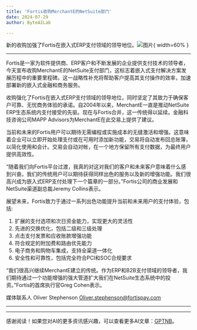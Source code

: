 ```yaml
---
title: 'Fortis收购MerchantE的NetSuite部门'
date: 2024-07-29
author: ByteAILab

---
```


新的收购加强了Fortis在嵌入式ERP支付领域的领导地位。![图片](https://ai-techpark.com/wp-content/uploads/2024/07/Fortis-Ac-960x540.jpg){ width=60% }

---
Fortis是一家为软件提供商、ERP客户和不断发展的企业提供支付技术的领导者，今天宣布收购MerchantE的NetSuite支付部门，这标志着嵌入式支付解决方案发展历程中的重要里程碑。这一战略性补充将帮助客户提高其支付操作的效率，加速部署新的嵌入式金融和商务服务。

收购强化了Fortis在嵌入式ERP支付领域的领导地位，同时坚定了其致力于确保客户可靠、无忧商务体验的承诺。自2004年以来，MerchantE一直是推动NetSuite ERP生态系统内支付接受的先驱。现在与Fortis合并，这一传统得以延续。金融科技咨询公司MAPP Advisors为MerchantE在此交易上提供了建议。

当前和未来的Fortis用户可以期待无需编程或实施成本的无缝激活和增强。这意味着企业可以立即开始处理支付或在可用时添加新功能，交易将自动发布回总账簿，以简化使用和会计。交易会自动对帐，在一个地方保留所有支付数据，为最终用户提供高效性。

“随着我们向Fortis平台过渡，我真的对这对我们的客户和未来客户意味着什么感到兴奋。我们的传统用户可以期待获得同样出色的服务以及新的增强功能。我们很高兴成为嵌入式ERP支付处理下一个篇章的一部分。”Fortis公司的商业发展和NetSuite渠道副总裁Jeremy Collins表示。

展望未来，Fortis致力于通过一系列出色功能提升当前和未来用户的支付体验，包括:

1. 扩展的支付选项和次日资金能力，实现更大的灵活性
2. 先进的交换优化，包括二级和三级处理
3. 点击支付发票和应收账款增强功能
4. 符合规定的附加费和路由优先能力
5. 电子商务和购物车集成，支持全渠道一体化
6. 安全性和可靠性，包括完全符合PCI和SOC合规要求

“我们很高兴继续MerchantE建立的传统。作为ERP和B2B支付领域的领导者，我们期待通过一个功能增强的强大管道扩大我们在NetSuite生态系统中的投资。”Fortis的首席执行官Greg Cohen表示。

媒体联系人
Oliver Stephenson
Oliver.stephenson@fortispay.com

---
---
感谢阅读！如果您对AI的更多资讯感兴趣，可以查看更多AI文章：[GPTNB](https://gptnb.com)。